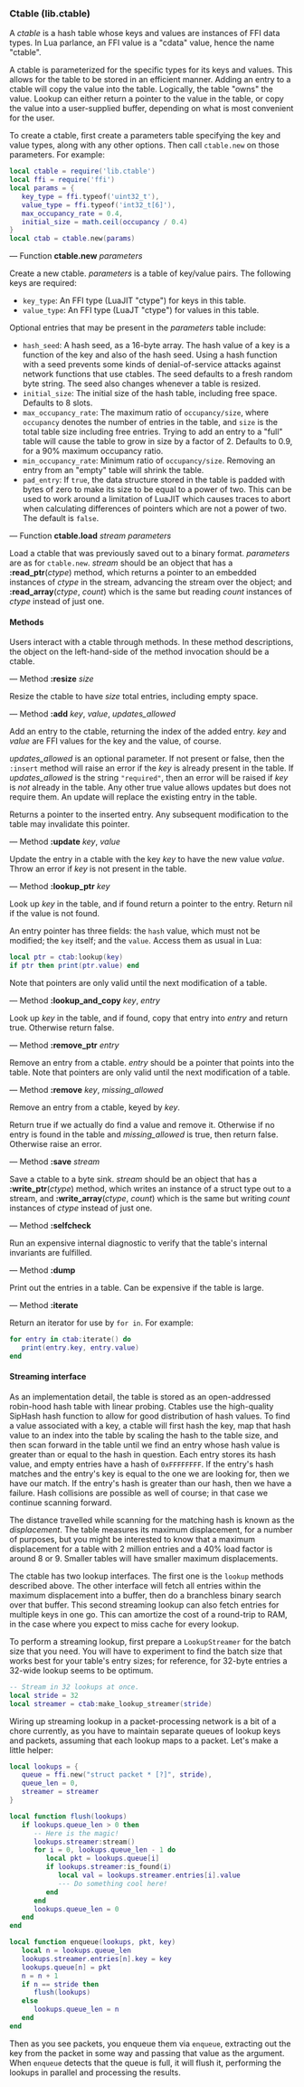 ### Ctable (lib.ctable)

A *ctable* is a hash table whose keys and values are instances of FFI
data types.  In Lua parlance, an FFI value is a "cdata" value, hence the
name "ctable".

A ctable is parameterized for the specific types for its keys and
values.  This allows for the table to be stored in an efficient manner.
Adding an entry to a ctable will copy the value into the table.
Logically, the table "owns" the value.  Lookup can either return a
pointer to the value in the table, or copy the value into a
user-supplied buffer, depending on what is most convenient for the user.

To create a ctable, first create a parameters table specifying the key
and value types, along with any other options.  Then call `ctable.new`
on those parameters.  For example:

```lua
local ctable = require('lib.ctable')
local ffi = require('ffi')
local params = {
   key_type = ffi.typeof('uint32_t'),
   value_type = ffi.typeof('int32_t[6]'),
   max_occupancy_rate = 0.4,
   initial_size = math.ceil(occupancy / 0.4)
}
local ctab = ctable.new(params)
```

— Function **ctable.new** *parameters*

Create a new ctable.  *parameters* is a table of key/value pairs.  The
following keys are required:

 * `key_type`: An FFI type (LuaJIT "ctype") for keys in this table.
 * `value_type`: An FFI type (LuaJT "ctype") for values in this table.

Optional entries that may be present in the *parameters* table include:

 * `hash_seed`: A hash seed, as a 16-byte array.  The hash value of a
   key is a function of the key and also of the hash seed.  Using a
   hash function with a seed prevents some kinds of denial-of-service
   attacks against network functions that use ctables.  The seed
   defaults to a fresh random byte string.  The seed also changes
   whenever a table is resized.
 * `initial_size`: The initial size of the hash table, including free
   space.  Defaults to 8 slots.
 * `max_occupancy_rate`: The maximum ratio of `occupancy/size`, where
   `occupancy` denotes the number of entries in the table, and `size` is
   the total table size including free entries.  Trying to add an entry
   to a "full" table will cause the table to grow in size by a factor of
   2.  Defaults to 0.9, for a 90% maximum occupancy ratio.
 * `min_occupancy_rate`: Minimum ratio of `occupancy/size`.  Removing an
   entry from an "empty" table will shrink the table.
 * `pad_entry`: If `true`, the data structure stored in the table is
   padded with bytes of zero to make its size to be equal to a power
   of two.  This can be used to work around a limitation of LuaJIT
   which causes traces to abort when calculating differences of
   pointers which are not a power of two.  The default is `false`.

— Function **ctable.load** *stream* *parameters*

Load a ctable that was previously saved out to a binary format.
*parameters* are as for `ctable.new`.  *stream* should be an object
that has a **:read_ptr**(*ctype*) method, which returns a pointer to
an embedded instances of *ctype* in the stream, advancing the stream
over the object; and **:read_array**(*ctype*, *count*) which is the
same but reading *count* instances of *ctype* instead of just one.

#### Methods

Users interact with a ctable through methods.  In these method
descriptions, the object on the left-hand-side of the method invocation
should be a ctable.

— Method **:resize** *size*

Resize the ctable to have *size* total entries, including empty space.

— Method **:add** *key*, *value*, *updates_allowed*

Add an entry to the ctable, returning the index of the added entry.
*key* and *value* are FFI values for the key and the value, of course.

*updates_allowed* is an optional parameter.  If not present or false,
then the `:insert` method will raise an error if the *key* is already
present in the table.  If *updates_allowed* is the string `"required"`,
then an error will be raised if *key* is *not* already in the table.
Any other true value allows updates but does not require them.  An
update will replace the existing entry in the table.

Returns a pointer to the inserted entry.  Any subsequent modification
to the table may invalidate this pointer.

— Method **:update** *key*, *value*

Update the entry in a ctable with the key *key* to have the new value
*value*.  Throw an error if *key* is not present in the table.

— Method **:lookup_ptr** *key*

Look up *key* in the table, and if found return a pointer to the entry.
Return nil if the value is not found.

An entry pointer has three fields: the `hash` value, which must not be
modified; the `key` itself; and the `value`.  Access them as usual in
Lua:

```lua
local ptr = ctab:lookup(key)
if ptr then print(ptr.value) end
```

Note that pointers are only valid until the next modification of a
table.

— Method **:lookup_and_copy** *key*, *entry*

Look up *key* in the table, and if found, copy that entry into *entry*
and return true.  Otherwise return false.

— Method **:remove_ptr** *entry*

Remove an entry from a ctable.  *entry* should be a pointer that points
into the table.  Note that pointers are only valid until the next
modification of a table.

— Method **:remove** *key*, *missing_allowed*

Remove an entry from a ctable, keyed by *key*.

Return true if we actually do find a value and remove it.  Otherwise if
no entry is found in the table and *missing_allowed* is true, then
return false.  Otherwise raise an error.

— Method **:save** *stream*

Save a ctable to a byte sink.  *stream* should be an object that has a
**:write_ptr**(*ctype*) method, which writes an instance of a struct
type out to a stream, and **:write_array**(*ctype*, *count*) which is
the same but writing *count* instances of *ctype* instead of just one.

— Method **:selfcheck**

Run an expensive internal diagnostic to verify that the table's internal
invariants are fulfilled.

— Method **:dump**

Print out the entries in a table.  Can be expensive if the table is
large.

— Method **:iterate**

Return an iterator for use by `for in`.  For example:

```lua
for entry in ctab:iterate() do
   print(entry.key, entry.value)
end
```

#### Streaming interface

As an implementation detail, the table is stored as an open-addressed
robin-hood hash table with linear probing.  Ctables use the
high-quality SipHash hash function to allow for good distribution of
hash values.  To find a value associated with a key, a ctable will
first hash the key, map that hash value to an index into the table by
scaling the hash to the table size, and then scan forward in the table
until we find an entry whose hash value is greater than or equal to
the hash in question.  Each entry stores its hash value, and empty
entries have a hash of `0xFFFFFFFF`.  If the entry's hash matches and
the entry's key is equal to the one we are looking for, then we have
our match.  If the entry's hash is greater than our hash, then we have
a failure.  Hash collisions are possible as well of course; in that
case we continue scanning forward.

The distance travelled while scanning for the matching hash is known as
the *displacement*.  The table measures its maximum displacement, for a
number of purposes, but you might be interested to know that a maximum
displacement for a table with 2 million entries and a 40% load factor is
around 8 or 9.  Smaller tables will have smaller maximum displacements.

The ctable has two lookup interfaces.  The first one is the `lookup`
methods described above.  The other interface will fetch all entries
within the maximum displacement into a buffer, then do a branchless
binary search over that buffer.  This second streaming lookup can also
fetch entries for multiple keys in one go.  This can amortize the cost
of a round-trip to RAM, in the case where you expect to miss cache for
every lookup.

To perform a streaming lookup, first prepare a `LookupStreamer` for
the batch size that you need.  You will have to experiment to find the
batch size that works best for your table's entry sizes; for
reference, for 32-byte entries a 32-wide lookup seems to be optimum.

```lua
-- Stream in 32 lookups at once.
local stride = 32
local streamer = ctab:make_lookup_streamer(stride)
```

Wiring up streaming lookup in a packet-processing network is a bit of
a chore currently, as you have to maintain separate queues of lookup
keys and packets, assuming that each lookup maps to a packet.  Let's
make a little helper:

```lua
local lookups = {
   queue = ffi.new("struct packet * [?]", stride),
   queue_len = 0,
   streamer = streamer
}

local function flush(lookups)
   if lookups.queue_len > 0 then
      -- Here is the magic!
      lookups.streamer:stream()
      for i = 0, lookups.queue_len - 1 do
         local pkt = lookups.queue[i]
         if lookups.streamer:is_found(i)
            local val = lookups.streamer.entries[i].value
            --- Do something cool here!
         end
      end
      lookups.queue_len = 0
   end
end

local function enqueue(lookups, pkt, key)
   local n = lookups.queue_len
   lookups.streamer.entries[n].key = key
   lookups.queue[n] = pkt
   n = n + 1
   if n == stride then
      flush(lookups)
   else
      lookups.queue_len = n
   end
end
```

Then as you see packets, you enqueue them via `enqueue`, extracting
out the key from the packet in some way and passing that value as the
argument.  When `enqueue` detects that the queue is full, it will
flush it, performing the lookups in parallel and processing the
results.

